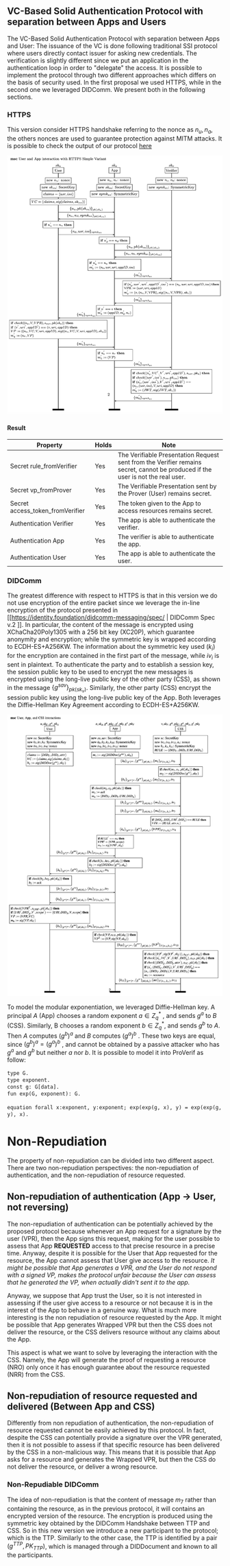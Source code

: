 
## VC-Based Solid Authentication Protocol with separation between Apps and Users

The VC-Based Solid Authentication Protocol with separation between Apps and User: The issuance of the VC is done following traditional SSI protocol where users directly contact issuer for asking new credentials. The verification is slightly different since we put an application in the authentication loop in order to "delegate" the access. 
It is possible to implement the protocol through two different approaches which differs on the basis of security used. In the first proposal we used HTTPS, while in the second one we leveraged DIDComm. We present both in the following sections.
### HTTPS
This version consider HTTPS handshake referring to the nonce as $n_u, n_a$, the others nonces are used to guarantee protection against MITM attacks. 
It is possible to check the output of our protocol [here](log/log.txt)

![MSC of ...](msc/msc_https_verification_vc.png)
#### Result

| Property  | Holds | Note |
| ------------- | ------------- | ------------- |
| Secret rule_fromVerifier | Yes  | The Verifiable Presentation Request sent from the Verifier remains secret, cannot be produced if the user is not the real user. |
| Secret vp_fromProver | Yes  | The Verifiable Presentation sent by the Prover (User) remains secret. |
| Secret access_token_fromVerifier | Yes  | The token given to the App to access resources remains secret. |
| Authentication Verifier  | Yes  | The app is able to authenticate the verifier. |
| Authentication App  | Yes  | The verifier is able to authenticate the app. |
| Authentication User  | Yes  | The app is able to authenticate the user. |
### DIDComm
The greatest difference with respect to HTTPS is that in this version we do not use encryption of the entire packet since we leverage the in-line encryption of the protocol presented in [[https://identity.foundation/didcomm-messaging/spec/ | DIDComm Spec v.2 ]]. In particular, the content of the message is encrypted using XChaCha20Poly1305 with a 256 bit key (XC20P), which guarantee anonymity and encryption; while the symmetric key is wrapped according to ECDH-ES+A256KW. The information about the symmetric key used ($k_i$) for the encryption are contained in the first part of the message, while $iv_i$ is sent in plaintext.
To authenticate the party and to establish a session key, the session public key to be used to encrypt the new messages is encrypted using the long-live public key of the other party (CSS), as shown in the message $\{g^{sav}\}_{pk(sk_v)}$. Similarly, the other party (CSS) encrypt the session public key using the long-live public key of the App. Both leverages the Diffie-Hellman Key Agreement according to ECDH-ES+A256KW.

![MSC of ...](msc/msc_didcomm.png)

To model the modular exponentiation, we leveraged Diffie-Hellman key. A principal $A$ (App) chooses a random exponent $a \in Z_q^*$ , and sends $g^a$ to $B$ (CSS). Similarly, B chooses a random exponent $b \in Z_q^*$, and sends $g^b$ to $A$. Then $A$ computes $(g^b)^a$ and $B$ computes $(g^a)^b$ . These two keys are equal, since $(g^b)^a =(g^a)^b$ , and cannot be obtained by a passive attacker who has $g^a$ and $g^b$ but neither $a$ nor $b$. It is possible to model it into ProVerif as follow:
```ProVerif
type G.
type exponent.
const g: G[data].
fun exp(G, exponent): G.

equation forall x:exponent, y:exponent; exp(exp(g, x), y) = exp(exp(g, y), x).
```

# Non-Repudiation
The property of non-repudiation can be divided into two different aspect. There are two non-repudiation perspectives: the non-repudiation of authentication, and the non-repudiation of resource requested.
## Non-repudiation of authentication (App -> User, not reversing)
The non-repudiation of authentication can be potentially achieved by the proposed protocol because whenever an App request for a signature by the user (VPR), then the App signs this request, making for the user possible to assess that App <b>REQUESTED</b> access to that precise resource in a precise time. Anyway, despite it is possible for the User that App requested for the resource, the App cannot assess that User give access to the resource. <i>It might be possible that App generates a VPR, and the User do not respond with a signed VP, makes the protocol unfair because the User can assess that he generated the VP, when actually didn't sent it to the app.</i>  

Anyway, we suppose that App trust the User, so it is not interested in assessing if the user give access to a resource or not because it is in the interest of the App to behave in a genuine way. What is much more interesting is the non repudiation of resource requested by the App. It might be possible that App generates Wrapped VPR but then the CSS does not deliver the resource, or the CSS delivers resource without any claims about the App.

This aspect is what we want to solve by leveraging the interaction with the CSS. Namely, the App will generate the proof of requesting a resource (NRO) only once it has enough guarantee about the resource requested (NRR) from the CSS.  
## Non-repudiation of resource requested and delivered (Between App and CSS)
Differently from non repudiation of authentication, the non-repudiation of resource requested cannot be easily achieved by this protocol. In fact, despite the CSS can potentially provide a signature over the VPR generated, then it is not possible to assess if that specific resource has been delivered by the CSS in a non-malicious way. This means that it is possible that App asks for a resource and generates the Wrapped VPR, but then the CSS do not deliver the resource, or deliver a wrong resource. 
### Non-Repudiable DIDComm
The idea of non-repudiation is that the content of message $m_7$ rather than containing the resource, as in the previous protocol, it will contains an encrypted version of the resource. The encryption is produced using the symmetric key obtained by the DIDComm Handshake between TTP and CSS. So in this new version we introduce a new participant to the protocol; which is the TTP. Similarly to the other case, the TTP is identified by a pair $(g^{TTP}, PK_{TTP})$, which is managed through a DIDDocument and known to all the participants.
